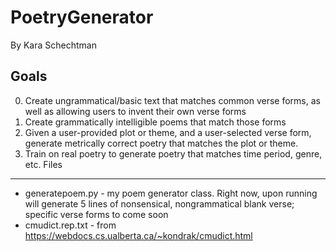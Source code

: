 # PoetryGenerator

By Kara Schechtman

Goals
-----
0. Create ungrammatical/basic text that matches common verse forms, as well as allowing users to invent their own verse forms
1. Create grammatically intelligible poems that match those forms
2. Given a user-provided plot or theme, and a user-selected verse form, generate metrically correct poetry that matches the plot or theme. 
3. Train on real poetry to generate poetry that matches time period, genre, etc.
Files
-----
- generatepoem.py - my poem generator class. Right now, upon running will generate 5 lines of nonsensical, nongrammatical blank verse; specific verse forms to come soon
- cmudict.rep.txt - from https://webdocs.cs.ualberta.ca/~kondrak/cmudict.html